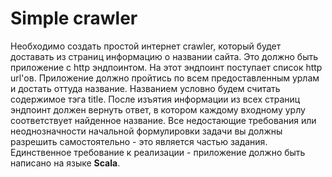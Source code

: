 # Simple crawler

Необходимо создать простой интернет crawler, который будет доставать из страниц информацию о названии сайта. Это должно
быть приложение с http эндпоинтом. На этот эндпоинт поступает список http url'ов. Приложение должно пройтись по всем
предоставленным урлам и достать оттуда название. Названием условно будем считать содержимое тэга title. После изъятия
информации из всех страниц эндпоинт должен вернуть ответ, в котором каждому входному урлу соответствует найденное
название. Все недостающие требования или неоднозначности начальной формулировки задачи вы должны разрешить
самостоятельно - это является частью задания. Единственное требование к реализации - приложение должно быть написано на
языке **Scala**.